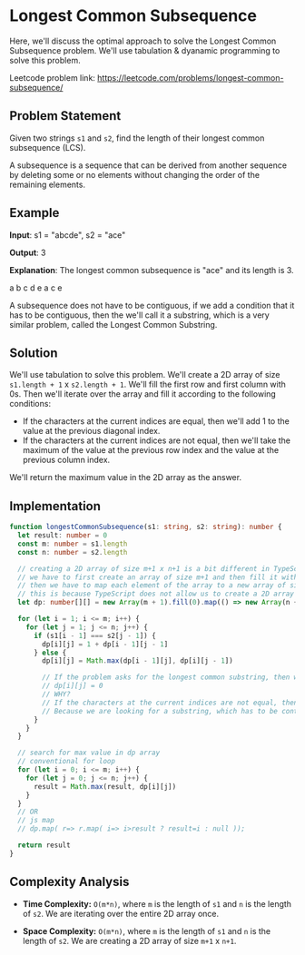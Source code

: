 # Longest Common Subsequence

Here, we'll discuss the optimal approach to solve the Longest Common Subsequence problem. We'll use tabulation & dyanamic programming to solve this problem.

Leetcode problem link: https://leetcode.com/problems/longest-common-subsequence/

## Problem Statement

Given two strings `s1` and `s2`, find the length of their longest common subsequence (LCS).

A subsequence is a sequence that can be derived from another sequence by deleting some or no elements without changing the order of the remaining elements.

## Example

**Input**: s1 = "abcde", s2 = "ace"

**Output**: 3

**Explanation**: The longest common subsequence is "ace" and its length is 3.

a b c d e
a c e

A subsequence does not have to be contiguous, if we add a condition that it has to be contiguous, then the we'll call it a substring, which is a very similar problem, called the Longest Common Substring.

## Solution

We'll use tabulation to solve this problem. We'll create a 2D array of size `s1.length + 1` x `s2.length + 1`. We'll fill the first row and first column with 0s. Then we'll iterate over the array and fill it according to the following conditions:

- If the characters at the current indices are equal, then we'll add 1 to the value at the previous diagonal index.
- If the characters at the current indices are not equal, then we'll take the maximum of the value at the previous row index and the value at the previous column index.

We'll return the maximum value in the 2D array as the answer.

## Implementation

```typescript
function longestCommonSubsequence(s1: string, s2: string): number {
  let result: number = 0
  const m: number = s1.length
  const n: number = s2.length

  // creating a 2D array of size m+1 x n+1 is a bit different in TypeScript
  // we have to first create an array of size m+1 and then fill it with 0s using fill()
  // then we have to map each element of the array to a new array of size n+1 and fill it with 0s using fill()
  // this is because TypeScript does not allow us to create a 2D array directly
  let dp: number[][] = new Array(m + 1).fill(0).map(() => new Array(n + 1).fill(0))

  for (let i = 1; i <= m; i++) {
    for (let j = 1; j <= n; j++) {
      if (s1[i - 1] === s2[j - 1]) {
        dp[i][j] = 1 + dp[i - 1][j - 1]
      } else {
        dp[i][j] = Math.max(dp[i - 1][j], dp[i][j - 1])

        // If the problem asks for the longest common substring, then we'll just have to change the else part to:
        // dp[i][j] = 0
        // WHY?
        // If the characters at the current indices are not equal, then we'll just have to set the value at the current index to 0.
        // Because we are looking for a substring, which has to be contiguous.
      }
    }
  }

  // search for max value in dp array
  // conventional for loop
  for (let i = 0; i <= m; i++) {
    for (let j = 0; j <= n; j++) {
      result = Math.max(result, dp[i][j])
    }
  }
  // OR
  // js map
  // dp.map( r=> r.map( i=> i>result ? result=i : null ));

  return result
}
```

## Complexity Analysis

- **Time Complexity:** `O(m*n)`, where `m` is the length of `s1` and `n` is the length of `s2`. We are iterating over the entire 2D array once.

- **Space Complexity:** `O(m*n)`, where `m` is the length of `s1` and `n` is the length of `s2`. We are creating a 2D array of size `m+1` x `n+1`.
